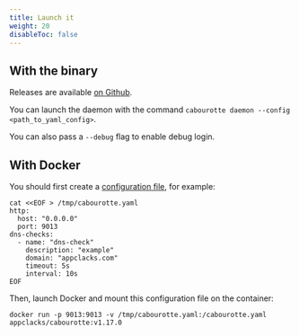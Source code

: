 ```yaml
---
title: Launch it
weight: 20
disableToc: false
---
```


## With the binary

Releases are available [on Github](https://github.com/appclacks/cabourotte/releases).

You can launch the daemon with the command `cabourotte daemon --config <path_to_yaml_config>`.

You can also pass a `--debug` flag to enable debug login.

## With Docker

You should first create a [configuration file](/installation/configuration/), for example:

```
cat <<EOF > /tmp/cabourotte.yaml
http:
  host: "0.0.0.0"
  port: 9013
dns-checks:
  - name: "dns-check"
    description: "example"
    domain: "appclacks.com"
    timeout: 5s
    interval: 10s
EOF
```

Then, launch Docker and mount this configuration file on the container:

```
docker run -p 9013:9013 -v /tmp/cabourotte.yaml:/cabourotte.yaml appclacks/cabourotte:v1.17.0
```
